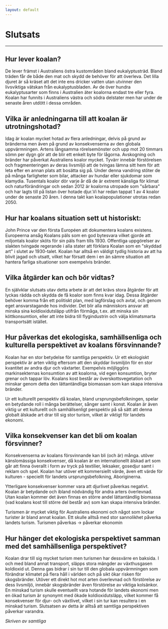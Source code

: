 ```yaml
---
layout: default
---
```

# Slutsats 
---
## Hur lever koalan?

De lever främst i Australiens östra kustområden bland eukalyptusträd. Bland träden får de både den mat och skydd de behöver för att överleva. Det lilla djuret är så kräset att det inte ens dricker vatten utan utvinner den livsviktiga vätskan från eukalyptusbladen. Av de över hundra eukalyptusarter som finns i Australien äter koalorna endast tre eller fyra. Koalan har funnits i Australiens västra och södra delstater men har under de senaste åren utdött i dessa områden. 


## Vilka är anledningarna till att koalan är utrotningshotad?

Idag är koalan mycket hotad av flera anledningar, delvis på grund av bränderna men även på grund av konsekvenserna av den globala uppvärmningen. Artens långsamma rörelsemönster och upp mot 20 timmars sömn per dygn gör att de blir ett enkelt byte för lågorna. 
Avskogning och bränder har påverkat Australiens koalor mycket. Tyvärr innebär förstörelsen och fragmenteringen av deras livsmiljö att de tvingas lämna sitt hem för att leta efter en annan plats att bosätta sig på. Under denna vandring stöter de på många farligheter som bilar, attacker av hundar eller sjukdomar som klamydia. Tusentals koalor dör varje år då de är extremt känsliga för klimat och naturförändringar och sedan 2012 är koalorna utropade som "sårbara" och har lagts till på listan över hotade djur.Vi har redan tappat 1 av 4 koalor under de senaste 20 åren. I denna takt kan koalapopulationer utrotas redan 2050. 

 
## Hur har koalans situation sett ut historiskt: 

John Prince var den första Européen att dokumentera koalans existens. Europeerna ansåg Koalans päls som en god bytesvara vilket gjorde att miljontals koalor sköts för sin päls fram tills 1930. Offentliga uppgörelser av slakten tvingade regerande i alla stater att förklara Koalan som en "skyddad art" i slutet av 1930-talet. Koalan har alltså en väldigt tydlig historia av att ha blivit jagad och utsatt, vilket har försatt dem i en än sämre situation att hantera farliga situationer som exempelvis bränder.

## Vilka åtgärder kan och bör vidtas?

En självklar slutsats utav detta arbete är att det krävs stora åtgärder för att lyckas rädda och skydda de få koalor som finns kvar idag. Dessa åtgärder behöver komma från ett politiskt plan, med lagförslag och avtal, och genom eget ansvarstagande hos individer. Det blir alla människors ansvar att minska sina koldioxidutsläpp utifrån förmåga, t.ex. att minska sin köttkonsumtion, eller att inte bidra till flygindustrin och välja klimatsmarta transportsätt istället.

## Hur påverkas det ekologiska, samhällsenliga och kulturella perspektivet av koalans försvinnande?

Koalan har en stor betydelse för samtliga perspektiv. Ur ett ekologiskt perspektiv är arten viktig eftersom att den skyddar livsmiljön för en stor kvantitet av andra djur och växtarter. Exempelvis möjliggörs markinsekternas konsumtion av att koalorna, vid egen konsumtion, bryter grenar och tappar löv. Koalans kost består av överskottsvegetation och minskar genom detta den lättantändliga biomassan som kan skapa intensiva bränder. 

Ur ett kulturellt perspektiv då koalan, bland ursprungsbefolkningen, spelar en betydande roll i många berättelser, sånger samt i konst. Koalan är även viktig ur ett kulturellt och samhällsenligt perspektiv på så sätt att denna globalt älskade art drar till sig stor turism, vilket är viktigt för landets ekonomi. 

## Vilka konsekvenser kan det bli om koalan försvinner?
Konsekvenserna av koalans försvinnande kan bli (och är) många. utöver känslomässiga konsekvenser, då koalan är en internationellt älskad art som går att finna överallt i form av tryck på textilier, leksaker, gosedjur samt i reklam och spel. Koalan har utöver ett kommersiellt värde, även ett värde för kulturen - speciellt för landets ursprungsbefolkning, Aboriginerna. 

Ytterligare konsekvenser kommer vara att djurlivet påverkas negativt. Koalan är betydande och ibland nödvändig för andra arters överlevnad. Utan koalan kommer det även finnas en större andel lättantändlig biomassa (vad koalans kost till större del består av) som kan skapa intensiva bränder.

Turismen är mycket viktig för Australiens ekonomi och något som lockar turister är bland annat koalan. Ett skulle alltså med stor sannolikhet påverka landets turism. Turismen påverkas → påverkar ekonomin

## Hur hänger det ekologiska perspektivet samman med det samhällsenliga perspektivet?
Koalan drar till sig mycket turism men turismen har dessvärre en baksida. I och med bland annat transport, släpps stora mängder av växthusgasen koldioxid ut. Denna gas bidrar i sin tur till den globala uppvärmningen som förändrar klimatet på flera håll i världen och på sikt ökar risken för skogsbränder. Utöver ett direkt hot mot arten överlevnad och förstörelse av dess livsmiljö, innebär skogsbränder även förstörelse av viktiga kolsänkor. En minskad turism skulle eventuellt vara hotande för landets ekonomi men en ökad turism är synonymt med ökade koldioxidutsläpp, vilket kommer få konsekvenser för djur- och växtlivet, vilket i sin tur kan resultera i en minskad turism. Slutsatsen av detta är alltså att samtliga perspektiven påverkar varandra.
 
 
 
 

*Skriven av samtliga*
